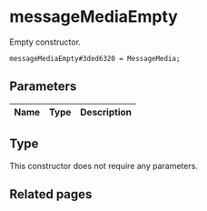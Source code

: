 # messageMediaEmpty
Empty constructor.

```
messageMediaEmpty#3ded6320 = MessageMedia;
```

## Parameters
| Name | Type | Description |
| ---- | :----: | ----------- |


## Type
This constructor does not require any parameters.

## Related pages
